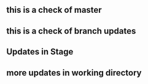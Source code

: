 ## this is a check of master


## this is a check of branch updates


## Updates in Stage

## more updates in working directory
